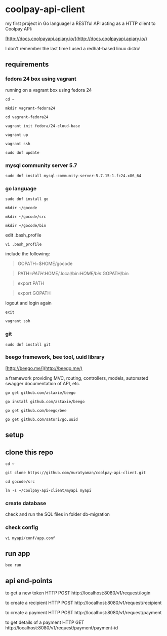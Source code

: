 # coolpay-api-client

my first project in Go language! a RESTful API acting as a HTTP client to Coolpay API:

[http://docs.coolpayapi.apiary.io/](http://docs.coolpayapi.apiary.io/)

I don't remember the last time I used a redhat-based linux distro!

## requirements

### fedora 24 box using vagrant

running on a vagrant box using fedora 24

`cd ~`

`mkdir vagrant-fedora24`

`cd vagrant-fedora24`

`vagrant init fedora/24-cloud-base`

`vagrant up`

`vagrant ssh`

`sudo dnf update`

### mysql community server 5.7

`sudo dnf install mysql-community-server-5.7.15-1.fc24.x86_64`

### go language

`sudo dnf install go`

`mkdir ~/gocode`

`mkdir ~/gocode/src`

`mkdir ~/gocode/bin`

edit .bash_profile

`vi .bash_profile`

include the following:


> GOPATH=$HOME/gocode

> PATH=$PATH:$HOME/.local/bin:$HOME/bin:$GOPATH/bin

> export PATH

> export GOPATH


logout and login again

`exit`

`vagrant ssh`

### git

`sudo dnf install git`

### beego framework, bee tool, uuid library

[http://beego.me/](http://beego.me/) 

a framework providing MVC, routing, controllers, models, automated swagger documentation of API, etc.

`go get github.com/astaxie/beego`

`go install github.com/astaxie/beego`

`go get github.com/beego/bee`

`go get github.com/satori/go.uuid`

## setup

## clone this repo

`cd ~`

`git clone https://github.com/muratyaman/coolpay-api-client.git`

`cd gocode/src`

`ln -s ~/coolpay-api-client/myapi myapi`

### create database

check and run the SQL files in folder db-migration

### check config

`vi myapi/conf/app.conf`

## run app

`bee run`

## api end-points


to get a new token
HTTP POST http://localhost:8080/v1/request/login

to create a recipient
HTTP POST http://localhost:8080/v1/request/recipient

to create a payment
HTTP POST http://localhost:8080/v1/request/payment

to get details of a payment
HTTP GET http://localhost:8080/v1/request/payment/payment-id




